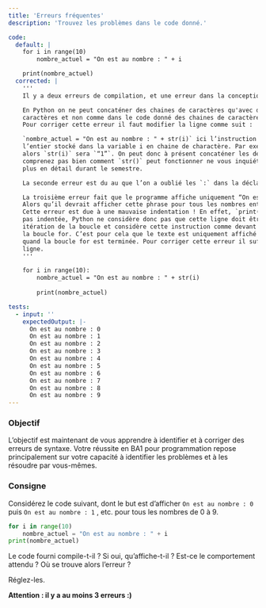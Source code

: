 ```yaml
---
title: 'Erreurs fréquentes'
description: 'Trouvez les problèmes dans le code donné.'

code:
  default: |
    for i in range(10)
        nombre_actuel = "On est au nombre : " + i

    print(nombre_actuel)
  corrected: |
    '''
    Il y a deux erreurs de compilation, et une erreur dans la conception du programme.

    En Python on ne peut concaténer des chaines de caractères qu'avec d’autres chaines de 
    caractères et non comme dans le code donné des chaines de caractères et un entier. 
    Pour corriger cette erreur il faut modifier la ligne comme suit : 

    `nombre_actuel = "On est au nombre : " + str(i)` ici l’instruction `str()` transforme 
    l’entier stocké dans la variable i en chaine de charactère. Par exemple, si `i` vaut `1` 
    alors `str(i)` sera `“1”`. On peut donc à présent concaténer les deux chaines. Si vous ne 
    comprenez pas bien comment `str()` peut fonctionner ne vous inquiétez pas vous verrez cela 
    plus en détail durant le semestre.

    La seconde erreur est du au que l’on a oublié les `:` dans la déclaration de la boucle for.

    La troisième erreur fait que le programme affiche uniquement “On est au nombre : 9”. 
    Alors qu’il devrait afficher cette phrase pour tous les nombres entre 0 et 9. 
    Cette erreur est due à une mauvaise indentation ! En effet, `print(nombre_actuel)` n’est 
    pas indentée, Python ne considère donc pas que cette ligne doit être exécutée à chaque 
    itération de la boucle et considère cette instruction comme devant être exécutée après 
    la boucle for. C’est pour cela que le texte est uniquement affiché une fois : cela arrive 
    quand la boucle for est terminée. Pour corriger cette erreur il suffit d’indenter cette 
    ligne.
    '''

    for i in range(10):
        nombre_actuel = "On est au nombre : " + str(i)
        
        print(nombre_actuel)

tests:
  - input: ''
    expectedOutput: |-
      On est au nombre : 0
      On est au nombre : 1
      On est au nombre : 2
      On est au nombre : 3
      On est au nombre : 4
      On est au nombre : 5
      On est au nombre : 6
      On est au nombre : 7
      On est au nombre : 8
      On est au nombre : 9
---
```


### Objectif

L’objectif est maintenant de vous apprendre à identifier et à corriger des erreurs de syntaxe. Votre réussite en BA1 pour programmation repose principalement sur votre capacité à identifier les problèmes et à les résoudre par vous-mêmes.

### Consigne

Considérez le code suivant, dont le but est d’afficher `On est au nombre : 0` puis `On est au nombre : 1` , etc. pour tous les nombres de 0 à 9.

```python
for i in range(10)
    nombre_actuel = "On est au nombre : " + i
print(nombre_actuel)
```

Le code fourni compile-t-il ? Si oui, qu’affiche-t-il ? Est-ce le comportement attendu ? Où se trouve alors l’erreur ?

Réglez-les.

**Attention : il y a au moins 3 erreurs :)**
